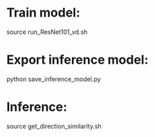# Train model:
source run_ResNet101_vd.sh

# Export inference model:
python save_inference_model.py

# Inference:
source get_direction_similarity.sh
